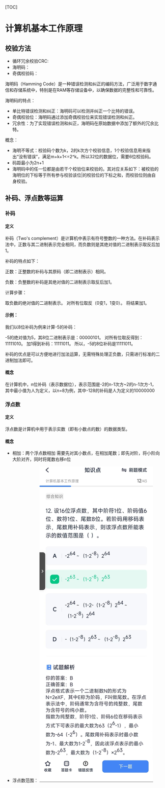 [TOC]
# 计算机基本工作原理

## 校验方法
* 循环冗余校验CRC:
* 海明码：
* 奇偶校验码：


海明码（Hamming Code）是一种错误检测和纠正的编码方法，广泛用于数字通信和存储系统中，特别是在RAM等存储设备中，以确保数据的完整性和可靠性。

海明码的特点：
* 单比特错误检测和纠正：海明码可以检测并纠正一个比特的错误。
* 奇偶校验位：海明码通过添加奇偶校验位来实现错误检测和纠正。
* 冗余性：为了实现错误检测和纠正，海明码在原始数据中添加了额外的冗余比特。

概念：
* 海明不等式：校验码个数为k，2的k次方个校验信息，1个校验信息用来指出“没有错误”，满足m+k+1<=2^k。所以32位的数据位，需要6位校验码。
* 码距最小为2n+1
* 海明码中的任一位都是由若干个校验位来校验的。其对应关系如下：被校验的海明位的下标等于所有参与校验该位|的校验位的下标之和，而校验位则由自身校验。

## 补码、浮点数等运算
### 补码

#### 定义
补码（Two's complement）是计算机中表示有符号整数的一种方法。在补码表示法中，正数与其二进制表示完全相同，而负数则是其绝对值的二进制表示取反后加1。

补码的特点如下：

正数：正整数的补码与其原码（即二进制表示）相同。

负数：负整数的补码是其绝对值的二进制表示取反后加1。

计算步骤：

取负数的绝对值的二进制表示。
对所有位取反（0变1，1变0）。
将结果加1。

#### 示例：

我们以8位补码为例来计算-5的补码：

-5的绝对值为5，其8位二进制表示是：00000101。
对所有位取反得到：11111010。
加1得到补码：11111011。
所以，-5的8位补码是11111011。

补码的优点是可以方便地进行加法运算，无需特殊处理正负数，只需进行标准的二进制加法即可。

#### 概念
在计算机中，n位补码（表示数据位），表示范围是-2的n-1次方~2的n-1次方-1，其中最小值为人为定义，以n=8为例，其中-128的补码是人为定义的10000000

### 浮点数
#### 定义
浮点数是计算机中用于表示实数（即有小数点的数）的数据类型。

#### 概念
* 相加：两个浮点数相加 需要先对其小数点，在相加尾数；即先对阶，将小阶向大阶对齐，同时将尾数右移n位

* 浮点数范围：
![](../../../assets/float-number-range.jpg)
